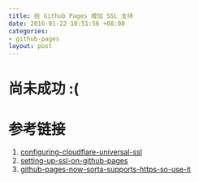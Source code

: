 ```yaml
---
title: 给 Github Pages 增加 SSL 支持
date: 2016-01-22 10:51:56 +08:00
categories:
- github-pages
layout: post
---
```


# 尚未成功 :(

# 参考链接

1. [configuring-cloudflare-universal-ssl](https://www.benburwell.com/posts/configuring-cloudflare-universal-ssl/)
2. [setting-up-ssl-on-github-pages](https://blog.keanulee.com/2014/10/11/setting-up-ssl-on-github-pages.html)
3. [github-pages-now-sorta-supports-https-so-use-it](https://konklone.com/post/github-pages-now-sorta-supports-https-so-use-it)
